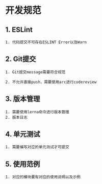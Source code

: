 # 开发规范

## 1. ESLint

    1. 代码提交不可存在ESLINT Error以及Warn

## 2. Git提交

    1. Git提交message需要符合规范
  
    2. 不允许直接push，需要使用arc进行codereview

## 3. 版本管理

    1. 需要使用lerna命令进行版本管理
    2. 版本日志

## 4. 单元测试

    1. 需要编写对应的单元测试才可提交

## 5. 使用范例

    1. 对应的模块要有对应的使用说明以及示例
